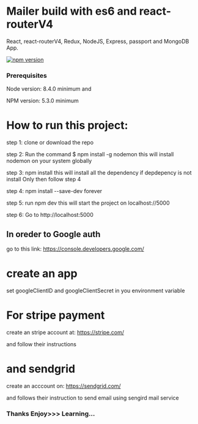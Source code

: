 # Mailer build with es6 and react-routerV4
React, react-routerV4, Redux, NodeJS, Express, passport and MongoDB App.

[![npm version](https://badge.fury.io/js/react-native.svg)](https://badge.fury.io/js/react-native)


### Prerequisites
 Node version: 8.4.0 minimum and 

 NPM version: 5.3.0 minimum

# How to run this project:
 step 1: clone or download the repo

 step 2: Run the command $ npm install -g nodemon  this will install nodemon on your system globally

 step 3: npm install   this will install all the dependency if depdepency is not install Only then follow step 4

 step 4: npm install --save-dev forever

 step 5: run npm dev  this will start the project on localhost://5000

 step 6: Go to  http://localhost:5000 


## In oreder to Google auth

  go to this link: https://console.developers.google.com/

 # create an app

   set googleClientID and googleClientSecret in you environment variable

# For stripe payment

 create an stripe account at:  https://stripe.com/

and follow their instructions

# and sendgrid 

 create an acccount on:  https://sendgrid.com/

 and follows their instruction to send email using sengird mail service

### Thanks Enjoy>>> Learning...
